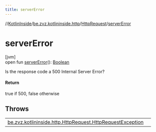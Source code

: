 ```yaml
---
title: serverError
---
```

//[KotlinInside](../../../index.html)/[be.zvz.kotlininside.http](../index.html)/[HttpRequest](index.html)/[serverError](server-error.html)



# serverError



[jvm]\
open fun [serverError](server-error.html)(): [Boolean](https://kotlinlang.org/api/latest/jvm/stdlib/kotlin/-boolean/index.html)



Is the response code a 500 Internal Server Error?



#### Return



true if 500, false otherwise



## Throws


| | |
|---|---|
| [be.zvz.kotlininside.http.HttpRequest.HttpRequestException](-http-request-exception/index.html) |  |



